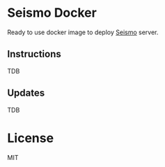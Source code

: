 # Seismo Docker

Ready to use docker image to deploy [Seismo](https://github.com/likeastore/seismo-server) server.

## Instructions

TDB

## Updates

TDB

# License

MIT